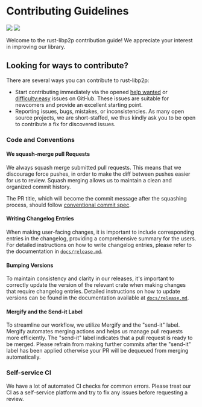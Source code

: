 # Contributing Guidelines

[![](https://img.shields.io/badge/made%20by-Protocol%20Labs-blue.svg?style=flat-square)](http://ipn.io)
[![](https://img.shields.io/badge/project-libp2p-blue.svg?style=flat-square)](https://libp2p.io/)

Welcome to the rust-libp2p contribution guide! We appreciate your interest in improving our library.

## Looking for ways to contribute?

There are several ways you can contribute to rust-libp2p:
- Start contributing immediately via the opened [help wanted](https://github.com/libp2p/rust-libp2p/issues?q=is%3Aissue+is%3Aopen+label%3A%22help+wanted%22) or [difficulty:easy](https://github.com/libp2p/rust-libp2p/issues?q=is%3Aissue+is%3Aopen+label%3Adifficulty%3Aeasy) issues on GitHub.
  These issues are suitable for newcomers and provide an excellent starting point.
- Reporting issues, bugs, mistakes, or inconsistencies.
  As many open source projects, we are short-staffed, we thus kindly ask you to be open to contribute a fix for discovered issues.

### Code and Conventions

#### We squash-merge pull Requests

We always squash merge submitted pull requests.
This means that we discourage force pushes, in order to make the diff between pushes easier for us to review.
Squash merging allows us to maintain a clean and organized commit history.

The PR title, which will become the commit message after the squashing process, should follow [conventional commit spec](https://www.conventionalcommits.org/en/v1.0.0/).

#### Writing Changelog Entries

When making user-facing changes, it is important to include corresponding entries in the changelog, providing a comprehensive summary for the users.
For detailed instructions on how to write changelog entries, please refer to the documentation in [`docs/release.md`](https://github.com/libp2p/rust-libp2p/blob/master/docs/release.md).

#### Bumping Versions

To maintain consistency and clarity in our releases, it's important to correctly update the version of the relevant crate when making changes that require changelog entries.
Detailed instructions on how to update versions can be found in the documentation available at [`docs/release.md`](https://github.com/libp2p/rust-libp2p/blob/master/docs/release.md).

#### Mergify and the Send-it Label

To streamline our workflow, we utilize Mergify and the "send-it" label.
Mergify automates merging actions and helps us manage pull requests more efficiently.
The "send-it" label indicates that a pull request is ready to be merged.
Please refrain from making further commits after the "send-it" label has been applied otherwise your PR will be dequeued from merging automatically.

### Self-service CI

We have a lot of automated CI checks for common errors.
Please treat our CI as a self-service platform and try to fix any issues before requesting a review.

